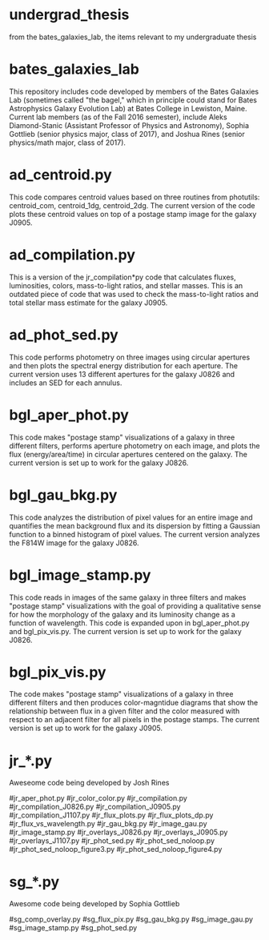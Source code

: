 # undergrad_thesis
from the bates_galaxies_lab, the items relevant to my undergraduate thesis

# bates_galaxies_lab
This repository includes code developed by members of the Bates
Galaxies Lab (sometimes called "the bagel," which in principle could
stand for Bates Astrophysics Galaxy Evolution Lab) at Bates College in
Lewiston, Maine.  Current lab members (as of the Fall 2016 semester),
include Aleks Diamond-Stanic (Assistant Professor of Physics and
Astronomy), Sophia Gottlieb (senior physics major, class of 2017), and
Joshua Rines (senior physics/math major, class of 2017).

# ad_centroid.py
This code compares centroid values based on three routines from
photutils: centroid_com, centroid_1dg, centroid_2dg.  The current
version of the code plots these centroid values on top of a postage
stamp image for the galaxy J0905.

# ad_compilation.py
This is a version of the jr_compilation*py code that calculates
fluxes, luminosities, colors, mass-to-light ratios, and stellar
masses.  This is an outdated piece of code that was used to check the
mass-to-light ratios and total stellar mass estimate for the galaxy
J0905.

# ad_phot_sed.py
This code performs photometry on three images
using circular apertures and then plots the spectral energy
distribution for each aperture.  The current version uses 13 different
apertures for the galaxy J0826 and includes an SED for each annulus.  

# bgl_aper_phot.py
This code makes "postage stamp" visualizations of a galaxy in three
different filters, performs aperture photometry on each image, and
plots the flux (energy/area/time) in circular apertures centered on
the galaxy.  The current version is set up to work for the galaxy
J0826.

# bgl_gau_bkg.py
This code analyzes the distribution of pixel values for an entire
image and quantifies the mean background flux and its dispersion by
fitting a Gaussian function to a binned histogram of pixel values.
The current version analyzes the F814W image for the galaxy J0826.

# bgl_image_stamp.py
This code reads in images of the same galaxy in three filters and
makes "postage stamp" visualizations with the goal of providing a
qualitative sense for how the morphology of the galaxy and its
luminosity change as a function of wavelength.  This code is expanded
upon in bgl_aper_phot.py and bgl_pix_vis.py.  The current version is
set up to work for the galaxy J0826.

# bgl_pix_vis.py
The code makes "postage stamp" visualizations of a galaxy in three
different filters and then produces color-magntidue diagrams that show
the relationship between flux in a given filter and the color measured
with respect to an adjacent filter for all pixels in the postage
stamps.  The current version is set up to work for the galaxy J0905.

# jr_*.py
Aweseome code being developed by Josh Rines

#jr_aper_phot.py
#jr_color_color.py
#jr_compilation.py
#jr_compilation_J0826.py
#jr_compilation_J0905.py
#jr_compilation_J1107.py
#jr_flux_plots.py
#jr_flux_plots_dp.py
#jr_flux_vs_wavelength.py
#jr_gau_bkg.py
#jr_image_gau.py
#jr_image_stamp.py
#jr_overlays_J0826.py
#jr_overlays_J0905.py
#jr_overlays_J1107.py
#jr_phot_sed.py
#jr_phot_sed_noloop.py
#jr_phot_sed_noloop_figure3.py
#jr_phot_sed_noloop_figure4.py

# sg_*.py
Awesome code being developed by Sophia Gottlieb

#sg_comp_overlay.py
#sg_flux_pix.py
#sg_gau_bkg.py
#sg_image_gau.py
#sg_image_stamp.py
#sg_phot_sed.py
